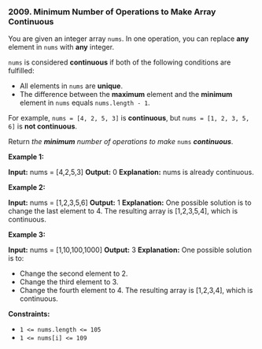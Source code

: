 ### 2009\. Minimum Number of Operations to Make Array Continuous


You are given an integer array `nums`. In one operation, you can replace **any** element in `nums` with **any** integer.

`nums` is considered **continuous** if both of the following conditions are fulfilled:

*   All elements in `nums` are **unique**.
*   The difference between the **maximum** element and the **minimum** element in `nums` equals `nums.length - 1`.

For example, `nums = [4, 2, 5, 3]` is **continuous**, but `nums = [1, 2, 3, 5, 6]` is **not continuous**.

Return _the **minimum** number of operations to make_ `nums` **_continuous_**.

**Example 1:**

**Input:** nums = \[4,2,5,3\]
**Output:** 0
**Explanation:** nums is already continuous.

**Example 2:**

**Input:** nums = \[1,2,3,5,6\]
**Output:** 1
**Explanation:** One possible solution is to change the last element to 4.
The resulting array is \[1,2,3,5,4\], which is continuous.

**Example 3:**

**Input:** nums = \[1,10,100,1000\]
**Output:** 3
**Explanation:** One possible solution is to:
- Change the second element to 2.
- Change the third element to 3.
- Change the fourth element to 4.
The resulting array is \[1,2,3,4\], which is continuous.

**Constraints:**

*   `1 <= nums.length <= 105`
*   `1 <= nums[i] <= 109`